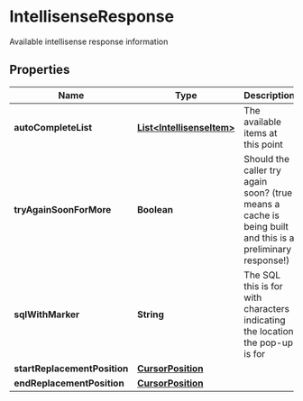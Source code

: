 

# IntellisenseResponse

Available intellisense response information

## Properties

| Name | Type | Description | Notes |
|------------ | ------------- | ------------- | -------------|
|**autoCompleteList** | [**List&lt;IntellisenseItem&gt;**](IntellisenseItem.md) | The available items at this point |  |
|**tryAgainSoonForMore** | **Boolean** | Should the caller try again soon? (true means a cache is being built and this is a preliminary response!) |  |
|**sqlWithMarker** | **String** | The SQL this is for with characters indicating the location the pop-up is for |  |
|**startReplacementPosition** | [**CursorPosition**](CursorPosition.md) |  |  |
|**endReplacementPosition** | [**CursorPosition**](CursorPosition.md) |  |  |



